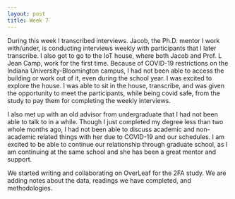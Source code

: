 ```yaml
---
layout: post
title: Week 7
---
```


During this week I transcribed interviews. Jacob, the Ph.D. mentor I work with/under, is conducting interviews weekly with participants that I later transcribe. I also got to go to the IoT house, where both Jacob and Prof. L Jean Camp, work for the first time. Because of COVID-19 restrictions on the Indiana University-Bloomington campus, I had not been able to access the building or work out of it, even during the school year. I was excited to explore the house. I was able to sit in the house, transcribe, and was given the opportunity to meet the participants, while being covid safe, from the study to pay them for completing the weekly interviews. 

I also met up with an old advisor from undergraduate that I had not been able to talk to in a while. Though I just completed my degree less than two whole months ago, I had not been able to discuss academic and non-academic related things with her due to COVID-19 and our schedules. I am excited to be able to continue our relationship through graduate school, as I am continuing at the same school and she has been a great mentor and support. 

We started writing and collaborating on OverLeaf for the 2FA study. We are adding notes about the data, readings we have completed, and methodologies. 
